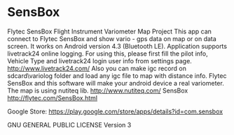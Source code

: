 SensBox
=======
Flytec SensBox Flight Instrument Variometer Map Project
This app can connect to Flytec SensBox and show vario - gps data on map or on data screen.
It works on Android version 4.3 (Bluetooth LE).
Application supports livetrack24 online logging.
For using this, please first fill the pilot info, Vehicle Type and livetrack24 login user info from settings page.
http://www.livetrack24.com/
Also you can make igc record on sdcard\variolog folder and load any igc file to map with distance info.
Flytec SensBox and this software will make your android device a real variometer.
The map is using nutiteq lib.
http://www.nutiteq.com/
SensBox
http://flytec.com/SensBox.html

Google Store:
https://play.google.com/store/apps/details?id=com.sensbox

GNU GENERAL PUBLIC LICENSE Version 3

